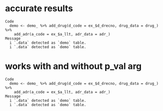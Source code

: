 # accurate results

    Code
      demo <- demo_ %>% add_drug(d_code = ex_$d_drecno, drug_data = drug_) %>%
        add_adr(a_code = ex_$a_llt, adr_data = adr_)
    Message
      i `.data` detected as `demo` table.
      i `.data` detected as `demo` table.

# works with and without p_val arg

    Code
      demo <- demo_ %>% add_drug(d_code = ex_$d_drecno, drug_data = drug_) %>%
        add_adr(a_code = ex_$a_llt, adr_data = adr_)
    Message
      i `.data` detected as `demo` table.
      i `.data` detected as `demo` table.

